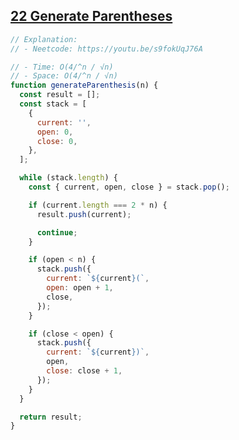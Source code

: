 ## [22 Generate Parentheses](https://leetcode.com/problems/generate-parentheses/description/)

<!-- notecardId: 1759245842310 -->

```js
// Explanation:
// - Neetcode: https://youtu.be/s9fokUqJ76A

// - Time: O(4/^n / √n)
// - Space: O(4/^n / √n)
function generateParenthesis(n) {
  const result = [];
  const stack = [
    {
      current: '',
      open: 0,
      close: 0,
    },
  ];

  while (stack.length) {
    const { current, open, close } = stack.pop();

    if (current.length === 2 * n) {
      result.push(current);

      continue;
    }

    if (open < n) {
      stack.push({
        current: `${current}(`,
        open: open + 1,
        close,
      });
    }

    if (close < open) {
      stack.push({
        current: `${current})`,
        open,
        close: close + 1,
      });
    }
  }

  return result;
}
```
